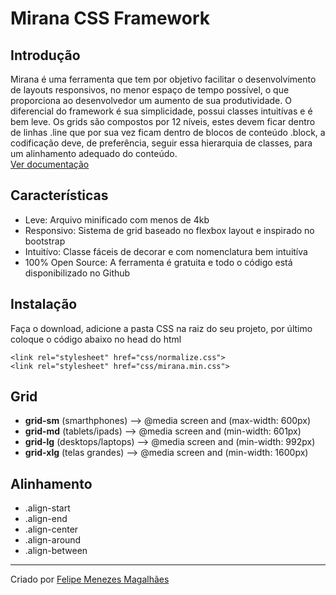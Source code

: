 # Mirana CSS Framework

## Introdução
Mirana é uma ferramenta que tem por objetivo facilitar o desenvolvimento de layouts responsivos, no menor espaço de tempo possível, o que proporciona ao desenvolvedor um aumento de sua produtividade. O diferencial do framework é sua simplicidade, possui classes intuitívas e é bem leve. Os grids são compostos por 12 níveis, estes devem ficar dentro de linhas .line que por sua vez ficam dentro de blocos de conteúdo .block, a codificação deve, de preferência, seguir essa hierarquia de classes, para um alinhamento adequado do conteúdo.  
[Ver documentação](https://fmm312.github.io/mirana/)

## Características
- Leve: Arquivo minificado com menos de 4kb
- Responsivo: Sistema de grid baseado no flexbox layout e inspirado no bootstrap
- Intuitívo: Classe fáceis de decorar e com nomenclatura bem intuitíva
- 100% Open Source: A ferramenta é gratuita e todo o código está disponibilizado no Github

## Instalação
Faça o download, adicione a pasta CSS na raiz do seu projeto, por último coloque o código abaixo no head do html
```
<link rel="stylesheet" href="css/normalize.css">
<link rel="stylesheet" href="css/mirana.min.css">

```

## Grid
- **grid-sm** (smarthphones) --> @media screen and (max-width: 600px)
- **grid-md** (tablets/ipads) --> @media screen and (min-width: 601px)
- **grid-lg** (desktops/laptops) --> @media screen and (min-width: 992px)
- **grid-xlg** (telas grandes) --> @media screen and (min-width: 1600px)


## Alinhamento
- .align-start
- .align-end
- .align-center
- .align-around
- .align-between


----------------------------------------

Criado por [Felipe Menezes Magalhães](https://fmm312.github.io/)
